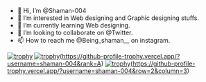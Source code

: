 - 👋 Hi, I’m @Shaman-004
- 👀 I’m interested in Web designing and Graphic designing stuffs.
- 🌱 I’m currently learning Web designing.
- 💞️ I’m looking to collaborate on @Twitter.
- 📫 How to reach me @Being_shaman__ on instagram.

<!---
shaman-004/shaman-004 is a ✨ special ✨ repository because its `README.md` (this file) appears on your GitHub profile.
You can click the Preview link to take a look at your changes.
--->
[![trophy](https://github-profile-trophy.vercel.app/?username=shaman-004)](https://github.com/shaman-004/github-profile-trophy)
[![trophy](https://github-profile-trophy.vercel.app/?username=ryo-ma)](https://github.com/ryo-ma/github-profile-trophy)(https://github-profile-trophy.vercel.app/?username=shaman-004&rank=A)
[![trophy](https://github-profile-trophy.vercel.app/?username=ryo-ma)](https://github.com/ryo-ma/github-profile-trophy)(https://github-profile-trophy.vercel.app/?username=shaman-004&row=2&column=3)


